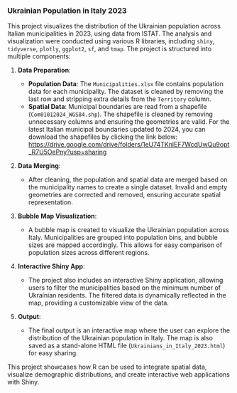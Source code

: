 ### Ukrainian Population in Italy 2023

This project visualizes the distribution of the Ukrainian population across Italian municipalities in 2023, using data from ISTAT. The analysis and visualization were conducted using various R libraries, including `shiny`, `tidyverse`, `plotly`, `ggplot2`, `sf`, and `tmap`. The project is structured into multiple components:

1. **Data Preparation**:
   - **Population Data**: The `Municipalities.xlsx` file contains population data for each municipality. The dataset is cleaned by removing the last row and stripping extra details from the `Territory` column.
   - **Spatial Data**: Municipal boundaries are read from a shapefile (`Com01012024_WGS84.shp`). The shapefile is cleaned by removing unnecessary columns and ensuring the geometries are valid. For the latest Italian municipal boundaries updated to 2024, you can download the shapefiles by clicking the link below: https://drive.google.com/drive/folders/1eU74TKnlEF7WcdUwQu9opt_R7U5OePny?usp=sharing

2. **Data Merging**:
   - After cleaning, the population and spatial data are merged based on the municipality names to create a single dataset. Invalid and empty geometries are corrected and removed, ensuring accurate spatial representation.

3. **Bubble Map Visualization**:
   - A bubble map is created to visualize the Ukrainian population across Italy. Municipalities are grouped into population bins, and bubble sizes are mapped accordingly. This allows for easy comparison of population sizes across different regions.

4. **Interactive Shiny App**:
   - The project also includes an interactive Shiny application, allowing users to filter the municipalities based on the minimum number of Ukrainian residents. The filtered data is dynamically reflected in the map, providing a customizable view of the data.

5. **Output**:
   - The final output is an interactive map where the user can explore the distribution of the Ukrainian population in Italy. The map is also saved as a stand-alone HTML file (`Ukrainians_in_Italy_2023.html`) for easy sharing.

This project showcases how R can be used to integrate spatial data, visualize demographic distributions, and create interactive web applications with Shiny.


